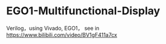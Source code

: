 # EGO1-Multifunctional-Display
Verilog，using Vivado, EGO1， see in https://www.bilibili.com/video/BV1gF411a7cx
